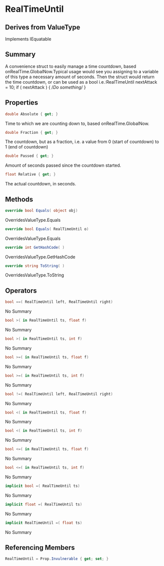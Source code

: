 # RealTimeUntil

## Derives from ValueType
Implements IEquatable<RealTimeUntil>

## Summary

A convenience struct to easily manage a time countdown, based onRealTime.GlobalNow.Typical usage would see you assigning to a variable of this type a necessary amount of seconds.
Then the struct would return the time countdown, or can be used as a bool i.e.:RealTimeUntil nextAttack = 10;
if ( nextAttack ) { /*Do something*/ }
## Properties

```c#
double Absolute { get; } 
```
Time to which we are counting down to, based onRealTime.GlobalNow.
```c#
double Fraction { get; } 
```
The countdown, but as a fraction, i.e. a value from 0 (start of countdown) to 1 (end of countdown)
```c#
double Passed { get; } 
```
Amount of seconds passed since the countdown started.
```c#
float Relative { get; } 
```
The actual countdown, in seconds.
## Methods

```c#
override bool Equals( object obj) 
```
OverridesValueType.Equals
```c#
override bool Equals( RealTimeUntil o) 
```
OverridesValueType.Equals
```c#
override int GetHashCode( ) 
```
OverridesValueType.GetHashCode
```c#
override string ToString( ) 
```
OverridesValueType.ToString
## Operators

```c#
bool ==( RealTimeUntil left, RealTimeUntil right) 
```
No Summary
```c#
bool >( in RealTimeUntil ts, float f) 
```
No Summary
```c#
bool >( in RealTimeUntil ts, int f) 
```
No Summary
```c#
bool >=( in RealTimeUntil ts, float f) 
```
No Summary
```c#
bool >=( in RealTimeUntil ts, int f) 
```
No Summary
```c#
bool !=( RealTimeUntil left, RealTimeUntil right) 
```
No Summary
```c#
bool <( in RealTimeUntil ts, float f) 
```
No Summary
```c#
bool <( in RealTimeUntil ts, int f) 
```
No Summary
```c#
bool <=( in RealTimeUntil ts, float f) 
```
No Summary
```c#
bool <=( in RealTimeUntil ts, int f) 
```
No Summary
```c#
implicit bool =( RealTimeUntil ts) 
```
No Summary
```c#
implicit float =( RealTimeUntil ts) 
```
No Summary
```c#
implicit RealTimeUntil =( float ts) 
```
No Summary
## Referencing Members

```c#
RealTimeUntil = Prop.Invulnerable { get; set; } 
```
